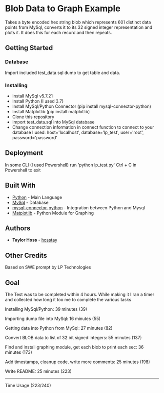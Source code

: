 # Blob Data to Graph Example

Takes a byte encoded hex string blob which represents 601 distinct data points
from MySql, converts it to its 32 signed integer representation and plots
it. It does this for each record and then repeats.

## Getting Started

### Database

Import included test_data.sql dump to get table and data.

### Installing

* Install MySql v5.7.21
* Install Python (I used 3.7)
* Install MySql/Python Connector (pip install mysql-connector-python)
* Install Matplotlib (pip install matplotlib)
* Clone this repository
* Import test_data.sql into MySql database
* Change connection information in connect function to connect to your database
  I used:
    host='localhost',
    database='lp_test',
    user='root',
    password='password'

## Deployment

In some CLI (I used Powershell) run 'python lp_test.py'
Ctrl + C in Powershell to exit

## Built With

* [Python](https://www.python.org/) - Main Language
* [MySql](https://www.mysql.com/) - Database
* [mysql-connector-python](https://pypi.org/project/mysql-connector-python/) - Integration between Python and Mysql
* [Matplotlib](https://matplotlib.org/) - Python Module for Graphing

## Authors

* **Taylor Hoss** - [hosstay](https://github.com/hosstay)

## Other Credits

Based on SWE prompt by LP Technologies

## Goal

The Test was to be completed within 4 hours. While making it I ran a timer
and collected how long it too me to complete the various tasks

Installing MySql/Python: 39 minutes (39)

Importing dump file into MySql: 16 minutes (55)

Getting data into Python from MySql: 27 minutes (82)

Convert BLOB data to list of 32 bit signed integers: 55 minutes (137)

Find and install graphing module, get each blob to print each sec: 36 minutes (173)

Add timestamps, cleanup code, write more comments: 25 minutes (198)

Write README: 25 minutes (223)

---

Time Usage (223/240)